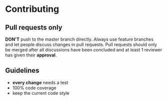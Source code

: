 # Contributing

## Pull requests only

**DON'T** push to the master branch directly. Always use feature branches and let people discuss changes in pull requests.
Pull requests should only be merged after all discussions have been concluded and at least 1 reviewer has given their 
**approval**.

## Guidelines

- **every change** needs a test
- 100% code coverage
- keep the current code style
